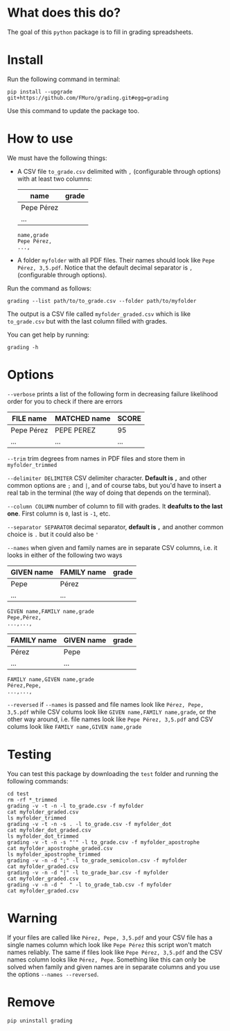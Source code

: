 # What does this do?

The goal of this `python` package is to fill in grading spreadsheets.

# Install

Run the following command in terminal:

```
pip install --upgrade git+https://github.com/FMuro/grading.git#egg=grading
```

Use this command to update the package too. 

# How to use

We must have the following things:

- A CSV file `to_grade.csv` delimited with `,` (configurable through options) with at least two columns: 
  
  | name       | grade |
  | ---------- | ----- |
  | Pepe Pérez |       |
  | ...        |       |

  ```
  name,grade
  Pepe Pérez,
  ...,
  ```

  
- A folder `myfolder` with all PDF files. Their names should look like `Pepe Pérez, 3,5.pdf`. Notice that the default decimal separator is `,` (configurable through options).

Run the command as follows:

```
grading --list path/to/to_grade.csv --folder path/to/myfolder
```

The output is a CSV file called `myfolder_graded.csv` which is like `to_grade.csv` but with the last column filled with grades.

You can get help by running:

```
grading -h
```

# Options

`--verbose` prints a list of the following form in decreasing failure likelihood order for you to check if there are errors

| FILE name  | MATCHED name | SCORE |
| ---------- | ------------ | ----- |
| Pepe Pérez | PEPE PEREZ   | 95    |
| ...        | ...          | ...   |

`--trim` trim degrees from names in PDF files and store them in `myfolder_trimmed`

`--delimiter DELIMITER`  CSV delimiter character. **Default is `,`** and other common options are `;` and `|`, and of course tabs, but you'd have to insert a real tab in the terminal (the way of doing that depends on the terminal).                                 

`--column COLUMN` number of column to fill with grades. It **deafults to the last one**. First column is `0`, last is `-1`, etc.

`--separator SEPARATOR` decimal separator, **default is `,`** and another common choice is `.` but it could also be `'`

`--names` when given and family names are in separate CSV columns, i.e. it looks in either of the following two ways

| GIVEN name | FAMILY name | grade |
| ---------- | ----------- | ----- |
| Pepe       | Pérez       |       |
| ...        | ...         |       |

```
GIVEN name,FAMILY name,grade
Pepe,Pérez,
...,...,
```

| FAMILY name | GIVEN name | grade |
| ----------- | ---------- | ----- |
| Pérez       | Pepe       |       |
| ...         | ...        |       |

```
FAMILY name,GIVEN name,grade
Pérez,Pepe,
...,...,
```

`--reversed` if `--names` is passed and file names look like `Pérez, Pepe, 3,5.pdf` while CSV colums look like `GIVEN name,FAMILY name,grade`, or the other way around, i.e. file names look like `Pepe Pérez, 3,5.pdf` and CSV colums look like `FAMILY name,GIVEN name,grade`

# Testing

You can test this package by downloading the `test` folder and running the following commands:

```
cd test
rm -rf *_trimmed
grading -v -t -n -l to_grade.csv -f myfolder
cat myfolder_graded.csv
ls myfolder_trimmed
grading -v -t -n -s . -l to_grade.csv -f myfolder_dot
cat myfolder_dot_graded.csv
ls myfolder_dot_trimmed
grading -v -t -n -s "'" -l to_grade.csv -f myfolder_apostrophe
cat myfolder_apostrophe_graded.csv
ls myfolder_apostrophe_trimmed
grading -v -n -d ";" -l to_grade_semicolon.csv -f myfolder
cat myfolder_graded.csv
grading -v -n -d "|" -l to_grade_bar.csv -f myfolder
cat myfolder_graded.csv
grading -v -n -d "	" -l to_grade_tab.csv -f myfolder
cat myfolder_graded.csv
```

# Warning

If your files are called like `Pérez, Pepe, 3,5.pdf` and your CSV file has a single names column which look like `Pepe Pérez` this script won't match names reliably. The same if files look like `Pepe Pérez, 3,5.pdf` and the CSV names column looks like `Pérez, Pepe`. Something like this can only be solved when family and given names are in separate columns and you use the options `--names --reversed`.

# Remove

```
pip uninstall grading
```